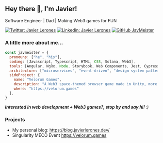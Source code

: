 ## Hey there 👋, I'm Javier!

Software Engineer | Dad | Making Web3 games for FUN

[![Twitter: Javier Lerones](https://img.shields.io/twitter/follow/JavierLerones?style=social)](https://twitter.com/JavierLerones)
[![Linkedin: Javier Lerones](https://img.shields.io/badge/-javierleronesgallego-blue?style=flat-square&logo=Linkedin&logoColor=white&link=https://www.linkedin.com/in/javierleronesgallego/)](https://www.linkedin.com/in/javierleronesgallego/)
[![GitHub JavMeister](https://img.shields.io/github/followers/javmeister?label=follow&style=social)](https://github.com/javmeister)


### A little more about me...  

```javascript
const javmeister = {
  pronouns: ["he", "his"],
  coding: [Javascript, Typescript, HTML, CSS, Solana, Web3],
  tools: [Angular, NgRx, Node, Storybook, Web Components, Jest, Cypress, Docker, Kubernetes, Unity, ThreeJS, BabylonJS],
  architecture: ["microservices", "event-driven", "design system pattern"],
  sideProject: {
    name: "Velorum Games",
    description: "A Web3 space-themed browser game made in Unity, more than one hundred thousand solar systems to explore.",
    where: "https://velorum.games"
  },
}
```

<em><b>Interested in web development + Web3 games?, stop by and say hi!</b> :)</em>

### Projects

- My personal blog: https://blog.javierlerones.dev/
- Singularity MECO Event https://velorum.games

